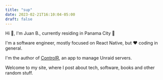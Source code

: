 ```yaml
---
title: "sup"
date: 2023-02-21T16:10:04-05:00
draft: false
---
```


Hi 👋, I'm Juan B., currently residing in Panama City 🌴

I'm a software engineer, mostly focused on React Native, but ❤️ coding in general.

I'm the author of [ControlR](https://www.apertoire.com/controlr), an app to manage Unraid servers.

Welcome to my site, where I post about tech, software, books and other random stuff.
